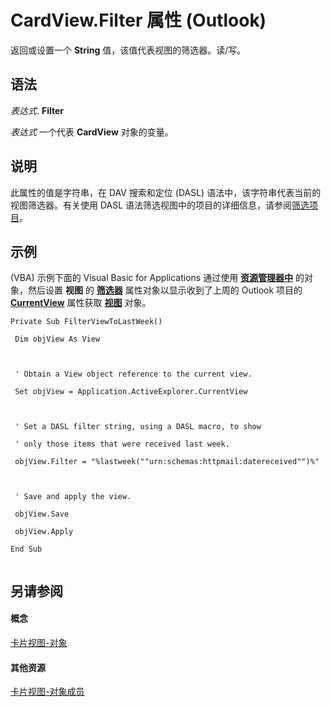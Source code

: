
# CardView.Filter 属性 (Outlook)

返回或设置一个 **String** 值，该值代表视图的筛选器。读/写。


## 语法

 _表达式_. **Filter**

 _表达式_ 一个代表 **CardView** 对象的变量。


## 说明

此属性的值是字符串，在 DAV 搜索和定位 (DASL) 语法中，该字符串代表当前的视图筛选器。有关使用 DASL 语法筛选视图中的项目的详细信息，请参阅[筛选项目](http://msdn.microsoft.com/library/4038e042-1b07-5d18-18b0-c2b58c9c42da%28Office.15%29.aspx)。


## 示例

(VBA) 示例下面的 Visual Basic for Applications 通过使用 **[资源管理器中](026591e5-049f-503a-4166-34e6dbc225fb.md)** 的对象，然后设置 **视图** 的 **[筛选器](9a4b4b27-d543-df82-3058-e0a6ad2f51a1.md)** 属性对象以显示收到了上周的 Outlook 项目的 **[CurrentView](177e6387-9ccb-cb71-bbe5-332c25485848.md)** 属性获取 **[视图](41c8d149-9912-1685-4c8b-3c849cc6f1ed.md)** 对象。


```
Private Sub FilterViewToLastWeek() 
 
 Dim objView As View 
 
 
 
 ' Obtain a View object reference to the current view. 
 
 Set objView = Application.ActiveExplorer.CurrentView 
 
 
 
 ' Set a DASL filter string, using a DASL macro, to show 
 
 ' only those items that were received last week. 
 
 objView.Filter = "%lastweek(""urn:schemas:httpmail:datereceived"")%" 
 
 
 
 ' Save and apply the view. 
 
 objView.Save 
 
 objView.Apply 
 
End Sub 
 

```


## 另请参阅


#### 概念


[卡片视图-对象](cdac229b-f2b6-9ecb-e1a7-b53509426570.md)
#### 其他资源


[卡片视图-对象成员](8b9eda10-1ece-c961-e432-3fca6dfb4f07.md)